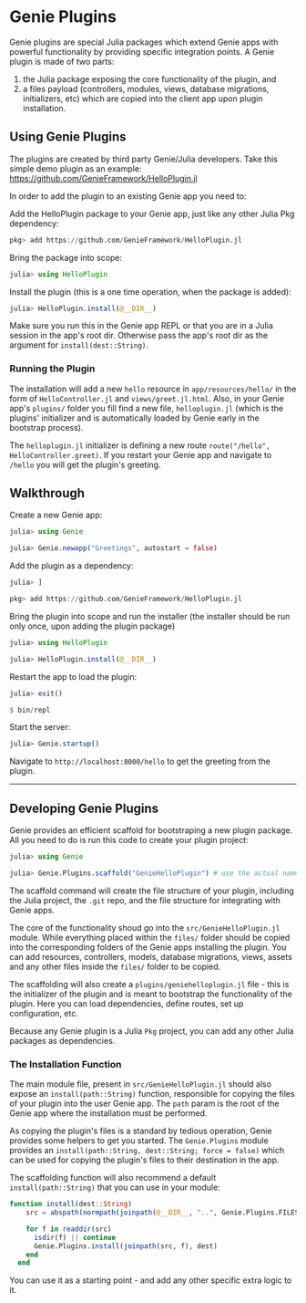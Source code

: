 # Genie Plugins

Genie plugins are special Julia packages which extend Genie apps with powerful  functionality by providing specific integration points. A Genie plugin is made of two parts:

1. the Julia package exposing the core functionality of the plugin, and
2. a files payload (controllers, modules, views, database migrations, initializers, etc) which are copied into the client app upon plugin installation.

## Using Genie Plugins

The plugins are created by third party Genie/Julia developers. Take this simple demo plugin as an example: <https://github.com/GenieFramework/HelloPlugin.jl>

In order to add the plugin to an existing Genie app you need to:

Add the HelloPlugin package to your Genie app, just like any other Julia Pkg dependency:
```julia
pkg> add https://github.com/GenieFramework/HelloPlugin.jl
```

Bring the package into scope:
```julia
julia> using HelloPlugin
```

Install the plugin (this is a one time operation, when the package is added):
```julia
julia> HelloPlugin.install(@__DIR__)
```

Make sure you run this in the Genie app REPL or that you are in a Julia session in the app's root dir. Otherwise pass the app's root dir as the argument for `install(dest::String)`.

### Running the Plugin

The installation will add a new `hello` resource in `app/resources/hello/` in the form of `HelloController.jl` and `views/greet.jl.html`. Also, in your Genie app's `plugins/` folder you fill find a new file, `helloplugin.jl` (which is the plugins' initializer and is automatically loaded by Genie early in the bootstrap process).

The `helloplugin.jl` initializer is defining a new route `route("/hello", HelloController.greet)`. If you restart your Genie app and navigate to `/hello` you will get the plugin's greeting.

## Walkthrough

Create a new Genie app:

```julia
julia> using Genie

julia> Genie.newapp("Greetings", autostart = false)
```

Add the plugin as a dependency:

```julia
julia> ]

pkg> add https://github.com/GenieFramework/HelloPlugin.jl
```

Bring the plugin into scope and run the installer (the installer should be run only once, upon adding the plugin package)

```julia
julia> using HelloPlugin

julia> HelloPlugin.install(@__DIR__)
```

Restart the app to load the plugin:

```julia
julia> exit()

$ bin/repl
```

Start the server:

```julia
julia> Genie.startup()
```

Navigate to `http://localhost:8000/hello` to get the greeting from the plugin.

---

## Developing Genie Plugins

Genie provides an efficient scaffold for bootstraping a new plugin package. All you need to do is run this code to create your plugin project:

```julia
julia> using Genie

julia> Genie.Plugins.scaffold("GenieHelloPlugin") # use the actual name of your plugin
```

The scaffold command will create the file structure of your plugin, including the Julia project, the `.git` repo, and the file structure for integrating with Genie apps.

The core of the functionality shoud go into the `src/GenieHelloPlugin.jl` module. While everything placed within the `files/` folder should be copied into the corresponding folders of the Genie apps installing the plugin. You can add resources, controllers, models, database migrations, views, assets and any other files inside the `files/` folder to be copied.

The scaffolding will also create a `plugins/geniehelloplugin.jl` file - this is the initializer of the plugin and is meant to bootstrap the functionality of the plugin. Here you can load dependencies, define routes, set up configuration, etc.

Because any Genie plugin is a Julia `Pkg` project, you can add any other Julia packages as dependencies.

### The Installation Function

The main module file, present in `src/GenieHelloPlugin.jl` should also expose an `install(path::String)` function, responsible for copying the files of your plugin into the user Genie app. The `path` param is the root of the Genie app where the installation must be performed.

As copying the plugin's files is a standard by tedious operation, Genie provides some helpers to get you started. The `Genie.Plugins` module provides an `install(path::String, dest::String; force = false)` which can be used for copying the plugin's files to their destination in the app.

The scaffolding function will also recommend a default `install(path::String)` that you can use in your module:

```julia
function install(dest::String)
    src = abspath(normpath(joinpath(@__DIR__, "..", Genie.Plugins.FILES_FOLDER)))

    for f in readdir(src)
      isdir(f) || continue
      Genie.Plugins.install(joinpath(src, f), dest)
    end
  end
  ```

  You can use it as a starting point - and add any other specific extra logic to it.